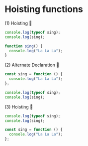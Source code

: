 # Hoisting functions

(1) Hoisting 🦐

```javascript
console.log(typeof sing);
console.log(sing);

function sing() {
  console.log("La La La");
}
```

(2) Alternate Declaration 🦐

```javascript
const sing = function () {
  console.log("La La La");
};

console.log(typeof sing);
console.log(sing);
```

(3) Hoisting 🦐

```javascript
console.log(typeof sing);
console.log(sing);

const sing = function () {
  console.log("La La La");
};
```
